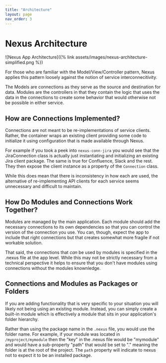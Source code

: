 ```yaml
---
title: "Architecture"
layout: page
nav_order: 3
---
```


# Nexus Architecture

![Nexus App Architecture]({% link assets/images/nexus-architecture-simplified.png %})

For those who are familiar with the Model/View/Controller pattern, Nexus applies this pattern loosely against the notion of service interconnecitivity.

The Models are connections as they serve as the source and destination for data.  Modules are the controllers in that they contain the logic that uses the data in the connections to create some behavior that would otherwise not be possible in either service.

## How are Connections Implemented?

Connections are not meant to be re-implementations of service clients.  Rather, the container wraps an existing client providing some code to initialize it using configuration that is made available through Nexus.  

For example if you took a peek into `nexus-conn-jira` you would see that the JiraConnection class is actually just instantiating and initializing an existing Jira client package.  The same is true for Confluence, Slack and the rest.  They then expose the client instance as a property of the `Connection` class.  

While this does mean that there is inconsistency in how each are used, the alternative of re-implementing API clients for each service seems unnecessary and difficult to maintain.

 
## How Do Modules and Connections Work Together?
Modules are managed by the main application.  Each module should add the necessary connections to its own dependencies so that you can control the version of the connection you use.  You can, though, expect the app to include that right connections but that creates somewhat more fragile if not workable solution.

That said, the connections that *can* be used by modules is specified in the .nexus file at the app level.  While this may not be strictly necessary from a technical perspective it helps to ensure that you don't have modules using connections without the modules knownledge.

## Connections and Modules as Packages or Folders
If you are adding functionality that is very specific to your situation you will likely not being using an existing module.  Instead, you can simply create a built-in module which is effectively a module that sits in your application's folder hierarchy. 

Rather than using the package name in the `.nexus` file, you would use the folder name.  For example, if your module was located in `/myproject/mymodule` then the "key" in the .nexus file would be "mymodule" and would have a sub-property "path" that would be set to "." meaning the folder is at the root of the project.  The `path` property will indicate to nexus not to expect it to be an installed package.
